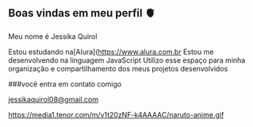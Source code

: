 ## Boas vindas em meu perfil 🫀

Meu nome é Jessika Quirol

Estou estudando na[Alura](https://www.alura.com.br
Estou me desenvolvendo na linguagem JavaScript
Utilizo esse espaço para minha organização e compartilhamento dos meus projetos desenvolvidos

###você entra em contato comigo

jessikaquirol08@gmail.com

https://media1.tenor.com/m/v1t20zNF-k4AAAAC/naruto-anime.gif
